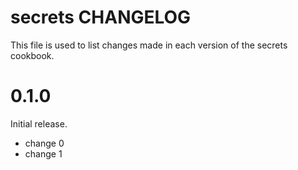 # secrets CHANGELOG

This file is used to list changes made in each version of the secrets cookbook.

# 0.1.0

Initial release.

- change 0
- change 1

